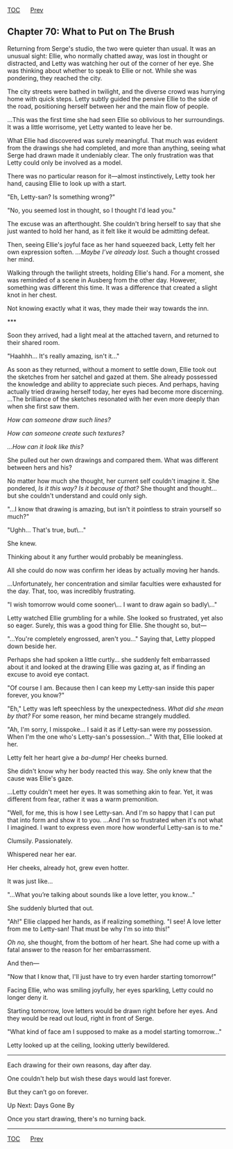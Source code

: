 [TOC](../readme.md)&nbsp;&nbsp;&nbsp;&nbsp;&nbsp;&nbsp;[Prev](index_split_045.md)&nbsp;&nbsp;&nbsp;&nbsp;&nbsp;&nbsp;



## Chapter 70: What to Put on The Brush

Returning from Serge's studio, the two were quieter than usual. It was
an unusual sight: Ellie, who normally chatted away, was lost in thought
or distracted, and Letty was watching her out of the corner of her eye.
She was thinking about whether to speak to Ellie or not. While she was
pondering, they reached the city.

The city streets were bathed in twilight, and the diverse crowd was
hurrying home with quick steps. Letty subtly guided the pensive Ellie to
the side of the road, positioning herself between her and the main flow
of people.

...This was the first time she had seen Ellie so oblivious to her
surroundings. It was a little worrisome, yet Letty wanted to leave her
be.

What Ellie had discovered was surely meaningful. That much was evident
from the drawings she had completed, and more than anything, seeing what
Serge had drawn made it undeniably clear. The only frustration was that
Letty could only be involved as a model.

There was no particular reason for it—almost instinctively, Letty took
her hand, causing Ellie to look up with a start.

"Eh, Letty-san? Is something wrong?"

"No, you seemed lost in thought, so I thought I'd lead you."

The excuse was an afterthought. She couldn't bring herself to say that
she just wanted to hold her hand, as it felt like it would be admitting
defeat.

Then, seeing Ellie's joyful face as her hand squeezed back, Letty felt
her own expression soften. *...Maybe I’ve already lost.* Such a thought
crossed her mind.

Walking through the twilight streets, holding Ellie's hand. For a
moment, she was reminded of a scene in Ausberg from the other day.
However, something was different this time. It was a difference that
created a slight knot in her chest.

Not knowing exactly what it was, they made their way towards the inn.

\*\*\*

Soon they arrived, had a light meal at the attached tavern, and returned
to their shared room.

"Haahhh... It's really amazing, isn't it..."

As soon as they returned, without a moment to settle down, Ellie took
out the sketches from her satchel and gazed at them. She already
possessed the knowledge and ability to appreciate such pieces. And
perhaps, having actually tried drawing herself today, her eyes had
become more discerning. ...The brilliance of the sketches resonated with
her even more deeply than when she first saw them.

*How can someone draw such lines?*

*How can someone create such textures?*

*...How can it look like this?*

She pulled out her own drawings and compared them. What was different
between hers and his?

No matter how much she thought, her current self couldn't imagine it.
She pondered, *Is it this way? Is it because of that?* She thought and
thought... but she couldn't understand and could only sigh.

"...I know that drawing is amazing, but isn't it pointless to strain
yourself so much?"

"Ughh... That's true, but\\..."

She knew.

Thinking about it any further would probably be meaningless.

All she could do now was confirm her ideas by actually moving her hands.

...Unfortunately, her concentration and similar faculties were exhausted
for the day. That, too, was incredibly frustrating.

"I wish tomorrow would come sooner\\... I want to draw again so
badly\\..."

Letty watched Ellie grumbling for a while. She looked so frustrated, yet
also so eager. Surely, this was a good thing for Ellie. She thought so,
but—

"...You're completely engrossed, aren't you..." Saying that, Letty
plopped down beside her.

Perhaps she had spoken a little curtly… she suddenly felt embarrassed
about it and looked at the drawing Ellie was gazing at, as if finding an
excuse to avoid eye contact.

"Of course I am. Because then I can keep my Letty-san inside this paper
forever, you know?"

"Eh," Letty was left speechless by the unexpectedness. *What did she
mean by that?* For some reason, her mind became strangely muddled.

"Ah, I'm sorry, I misspoke... I said it as if Letty-san were my
possession. When I'm the one who's Letty-san's possession..." With that,
Ellie looked at her.

Letty felt her heart give a *ba-dump!* Her cheeks burned.

She didn't know why her body reacted this way. She only knew that the
cause was Ellie's gaze.

...Letty couldn't meet her eyes. It was something akin to fear. Yet, it
was different from fear, rather it was a warm premonition.

"Well, for me, this is how I see Letty-san. And I'm so happy that I can
put that into form and show it to you. ...And I'm so frustrated when
it's not what I imagined. I want to express even more how wonderful
Letty-san is to me."

Clumsily. Passionately.

Whispered near her ear.

Her cheeks, already hot, grew even hotter.

It was just like...

"...What you’re talking about sounds like a love letter, you know..."

She suddenly blurted that out.

"Ah!" Ellie clapped her hands, as if realizing something. "I see! A love
letter from me to Letty-san! That must be why I'm so into this!"

*Oh no,* she thought, from the bottom of her heart. She had come up with
a fatal answer to the reason for her embarrassment.

And then—

"Now that I know that, I'll just have to try even harder starting
tomorrow!"

Facing Ellie, who was smiling joyfully, her eyes sparkling, Letty could
no longer deny it.

Starting tomorrow, love letters would be drawn right before her eyes.
And they would be read out loud, right in front of Serge.

"What kind of face am I supposed to make as a model starting
tomorrow..."

Letty looked up at the ceiling, looking utterly bewildered.

------------------------------------------------------------------------

Each drawing for their own reasons, day after day.

One couldn't help but wish these days would last forever.

But they can’t go on forever.

Up Next: Days Gone By

Once you start drawing, there's no turning back.


---
[TOC](../readme.md)&nbsp;&nbsp;&nbsp;&nbsp;&nbsp;&nbsp;[Prev](index_split_045.md)&nbsp;&nbsp;&nbsp;&nbsp;&nbsp;&nbsp;

